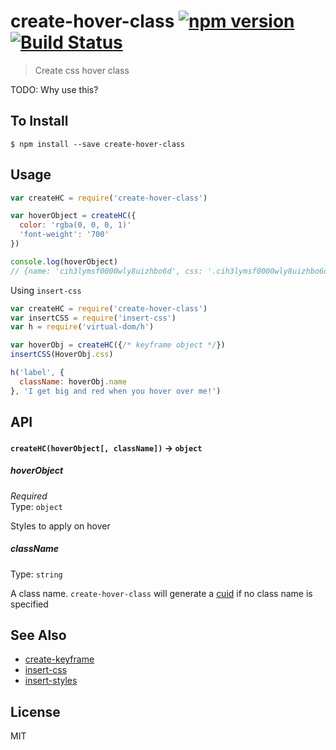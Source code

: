 create-hover-class [![npm version](https://badge.fury.io/js/create-hover-class.svg)](http://badge.fury.io/js/create-hover-class) [![Build Status](https://travis-ci.org/chinedufn/create-hover-class.svg?branch=master)](https://travis-ci.org/chinedufn/create-hover-class)
===============

> Create css hover class

TODO: Why use this?

## To Install

```
$ npm install --save create-hover-class
```

## Usage

```js
var createHC = require('create-hover-class')

var hoverObject = createHC({
  color: 'rgba(0, 0, 0, 1)'
  'font-weight': '700'
})

console.log(hoverObject)
// {name: 'cih3lymsf0000wly8uizhbo6d', css: '.cih3lymsf0000wly8uizhbo6d:hover {...}'}
```

Using `insert-css`

```js
var createHC = require('create-hover-class')
var insertCSS = require('insert-css')
var h = require('virtual-dom/h')

var hoverObj = createHC({/* keyframe object */})
insertCSS(HoverObj.css)

h('label', {
  className: hoverObj.name
}, 'I get big and red when you hover over me!')
```

## API

#### `createHC(hoverObject[, className])` -> `object`

##### hoverObject

*Required*  
Type: `object`

Styles to apply on hover

##### className

Type: `string`

A class name. `create-hover-class` will generate a [cuid](https://github.com/ericelliott/cuid) if no class name is specified

## See Also

- [create-keyframe](https://github.com/chinedufn/create-keyframe)
- [insert-css](https://github.com/substack/insert-css)
- [insert-styles](https://github.com/bendrucker/insert-styles)

## License

MIT
